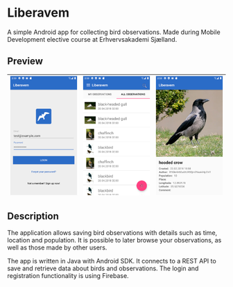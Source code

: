 # Liberavem

A simple Android app for collecting bird observations. Made during Mobile Development elective course at Erhvervsakademi Sjælland.

## Preview

| ![Preview](./screenshots/1.png) | ![Preview](./screenshots/2.png) | ![Preview](./screenshots/3.png) |
| ------------------------------- | ------------------------------- | ------------------------------- |

## Description

The application allows saving bird observations with details such as time, location and population. It is possible to later browse your observations, as well as those made by other users.

The app is written in Java with Android SDK. It connects to a REST API to save and retrieve data about birds and observations. The login and registration functionality is using Firebase.
